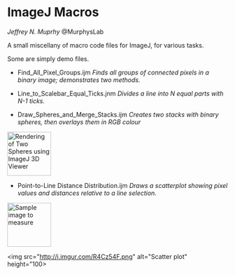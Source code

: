 ImageJ Macros
====================

*Jeffrey N. Muprhy*
@MurphysLab

A small miscellany of macro code files for ImageJ, for various tasks.

Some are simply demo files.

* Find_All_Pixel_Groups.ijm *Finds all groups of connected pixels in a binary image; demonstrates two methods.*

* Line_to_Scalebar_Equal_Ticks.jnm *Divides a line into N equal parts with N-1 ticks.*

* Draw_Spheres_and_Merge_Stacks.ijm *Creates two stacks with binary spheres, then overlays them in RGB colour*

<img src="http://i.imgur.com/91El6O3.png" alt="Rendering of Two Spheres using ImageJ 3D Viewer" height="100">

* Point-to-Line Distance Distribution.ijm *Draws a scatterplot showing pixel values and distances relative to a line selection.*

<img src="http://i.imgur.com/AgTAFit.png" alt="Sample image to measure" height="100"> 

<img src="http://i.imgur.com/R4Cz54F.png" alt="Scatter plot" height="100>
